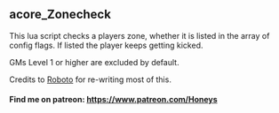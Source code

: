 ## acore_Zonecheck

This lua script checks a players zone, whether it is listed in the array of config flags.
If listed the player keeps getting kicked. 

GMs Level 1 or higher are excluded by default.

Credits to [Roboto](https://github.com/r-o-b-o-t-o) for re-writing most of this.

#### Find me on patreon: https://www.patreon.com/Honeys
